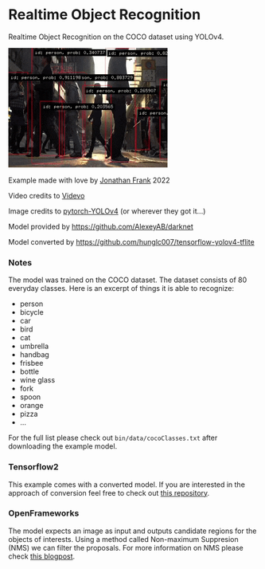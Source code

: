 # Realtime Object Recognition 
Realtime Object Recognition on the COCO dataset using YOLOv4.

![](../media/yolo.gif)

Example made with love by [Jonathan Frank](https://github.com/Jonathhhan) 2022

Video credits to [Videvo](https://www.videvo.net/video/busy-hong-kong-street-at-sunset/7906/)

Image credits to [pytorch-YOLOv4](https://github.com/Tianxiaomo/pytorch-YOLOv4/tree/master/data) (or wherever they got it...)

Model provided by https://github.com/AlexeyAB/darknet

Model converted by https://github.com/hunglc007/tensorflow-yolov4-tflite

### Notes
The model was trained on the COCO dataset. The dataset consists of 80 everyday classes. Here is an excerpt of things it is able to recognize:
- person
- bicycle
- car
- bird
- cat
- umbrella
- handbag
- frisbee
- bottle
- wine glass
- fork
- spoon
- orange
- pizza
- ...

For the full list please check out `bin/data/cocoClasses.txt` after downloading the example model.

### Tensorflow2
This example comes with a converted model. If you are interested in the approach of conversion feel free to check out [this repository](https://github.com/hunglc007/tensorflow-yolov4-tflite).

### OpenFrameworks
The model expects an image as input and outputs candidate regions for the objects of interests. Using a method called Non-maximum Suppresion (NMS) we can filter the proposals. 
For more information on NMS please check [this blogpost](https://towardsdatascience.com/non-maximum-suppression-nms-93ce178e177c).